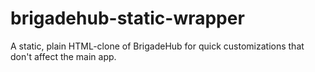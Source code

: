 # brigadehub-static-wrapper
A static, plain HTML-clone of BrigadeHub for quick customizations that don't affect the main app.
